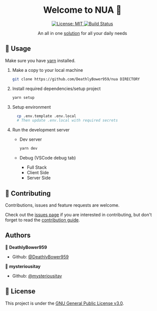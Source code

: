 <h1 align="center">Welcome to NUA 👋</h1>
<p align="center">
  <!-- <a href="https://nua.vercel.app">
    <img alt="App uses (total how many clicked, hours used, idk)" src="API_URL" />
  </a> -->
  <a href="https://github.com/kefranabg/readme-md-generator/blob/master/LICENSE">
    <img alt="License: MIT" src="https://img.shields.io/badge/license-MIT-yellow.svg" target="_blank" />
  </a>
  <a href="https://github.com/DeathlyBower959/nua/actions?query=workflow%3Alint-pr+branch%3Amaster">
		<img src="https://img.shields.io/github/actions/workflow/status/carloscuesta/gitmoji/lint-pr.yml?branch=master&style=flat-square"
			 alt="Build Status">
	</a>
</p>

<p align="center">An all in one <a href="https://nua.vercel.app">solution</a> for all your daily needs</p>

## 🚀 Usage

Make sure you have [yarn](https://yarnpkg.com/) installed.

1. Make a copy to your local machine

   ```sh
   git clone https://github.com/DeathlyBower959/nua DIRECTORY
   ```

2. Install required dependencies/setup project

   ```sh
   yarn setup
   ```

3. Setup environment

   ```sh
     cp .env.template .env.local
     # Then update .env.local with required secrets
   ```

4. Run the development server

   - Dev server

     ```sh
     yarn dev
     ```

   - Debug (VSCode debug tab)
     - Full Stack
     - Client Side
     - Server Side

## 🤝 Contributing

<!-- TODO: CONTRIBUTING.md -->
<!-- TODO: ISSUE_TEMPLATES -->

Contributions, issues and feature requests are welcome.

Check out the [issues page](https://github.com/DeathlyBower959/nua/issues) if you are interested in contributing, but don't forget to read the [contribution guide](./.github/CONTRIBUTING.md).

## Authors

👤 **DeathlyBower959**

- Github: [@DeathlyBower959](https://github.com/DeathlyBower959)

👤 **mysteriousitay**

- Github: [@mysteriousitay](https://github.com/mysteriousitay)

## 📝 License

This project is under the [GNU General Public License v3.0](./LICENSE).
